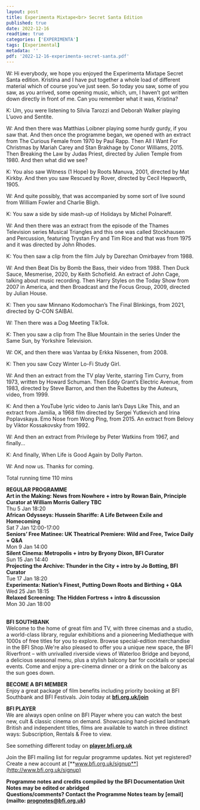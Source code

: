 ```yaml
---
layout: post
title: Experimenta Mixtape<br> Secret Santa Edition
published: true
date: 2022-12-16
readtime: true
categories: ['EXPERIMENTA']
tags: [Experimental]
metadata: ''
pdf: '2022-12-16-experimenta-secret-santa.pdf'
---
```


W: Hi everybody, we hope you enjoyed the Experimenta Mixtape Secret Santa edition. Kristina and I have put together a whole load of different material which of course you’ve just seen. So today you saw, some of you saw, as you arrived, some opening music, which, um, I haven’t got written down directly in front of me. Can you remember what it was, Kristina?

K: Um, you were listening to Silvia Tarozzi and Deborah Walker playing L’uovo and Sentite.

W: And then there was Matthias Loibner playing some hurdy gurdy, if you saw that. And then once the programme began, we opened with an extract from The Curious Female from 1970 by Paul Rapp. Then All I Want For Christmas by Mariah Carey and Stan Brakhage by Conor Williams, 2015. Then Breaking the Law by Judas Priest, directed by Julien Temple from 1980. And then what did we see?

K: You also saw Witness (1 Hope) by Roots Manuva, 2001, directed by Mat Kirkby. And then you saw Rescued by Rover, directed by Cecil Hepworth, 1905.

W: And quite possibly, that was accompanied by some sort of live sound from William Fowler and Charlie Bligh.

K: You saw a side by side mash-up of Holidays by Michel Polnareff.

W: And then there was an extract from the episode of the Thames Television series Musical Triangles and this one was called Stockhausen and Percussion, featuring Trystan Fry and Tim Rice and that was from 1975 and it was directed by John Rhodes.

K: You then saw a clip from the film July by Darezhan Omirbayev from 1988.

W: And then Beat Dis by Bomb the Bass, their video from 1988. Then Duck Sauce, Mesmerise, 2020, by Keith Schofield. An extract of John Cage, talking about music recording. Then Harry Styles on the Today Show from 2007 in America, and then Broadcast and the Focus Group, 2009, directed by Julian House.

K: Then you saw Minnano Kodomochan’s The Final Blinkings, from 2021, directed by Q-CON SAIBAI.

W: Then there was a Dog Meeting TikTok.

K: Then you saw a clip from The Blue Mountain in the series Under the Same Sun, by Yorkshire Television.

W: OK, and then there was Vantaa by Erkka Nissenen, from 2008.

K: Then you saw Cozy Winter Lo-Fi Study Girl.

W: And then an extract from the TV play Verite, starring Tim Curry, from 1973, written by Howard Schuman. Then Eddy Grant’s Electric Avenue, from 1983, directed by Steve Barron, and then the Rubettes by the Auteurs, video, from 1999.

K: And then a YouTube lyric video to Janis Ian’s Days Like This, and an extract from Jamilia, a 1968 film directed by Sergei Yutkevich and Irina Poplavskaya. Emo Nose from Wong Ping, from 2015. An extract from Belovy by Viktor Kossakovsky from 1992.

W: And then an extract from Privilege by Peter Watkins from 1967, and finally…

K: And finally, When Life is Good Again by Dolly Parton.

W: And now us. Thanks for coming.  

Total running time 110 mins  

**REGULAR PROGRAMME**  
**Art in the Making: News from Nowhere + intro by Rowan Bain, Principle Curator at William Morris Gallery TBC**  
Thu 5 Jan 18:20  
**African Odysseys: Hussein Shariffe: A Life Between Exile and Homecoming**  
Sat 7 Jan 12:00-17:00  
**Seniors’ Free Matinee: UK Theatrical Premiere: Wild and Free, Twice Daily + Q&A**  
Mon 9 Jan 14:00  
**Silent Cinema: Metropolis + intro by Bryony Dixon, BFI Curator**  
Sun 15 Jan 14:40  
**Projecting the Archive: Thunder in the City + intro by Jo Botting, BFI Curator**  
Tue 17 Jan 18:20  
**Experimenta: Nation’s Finest, Putting Down Roots and Birthing + Q&A**  
Wed 25 Jan 18:15  
**Relaxed Screening: The Hidden Fortress + intro & discussion**  
Mon 30 Jan 18:00  
<br>

**BFI SOUTHBANK**  
Welcome to the home of great film and TV, with three cinemas and a studio, a world-class library, regular exhibitions and a pioneering Mediatheque with 1000s of free titles for you to explore. Browse special-edition merchandise in the BFI Shop.We&#39;re also pleased to offer you a unique new space, the BFI Riverfront – with unrivalled riverside views of Waterloo Bridge and beyond, a delicious seasonal menu, plus a stylish balcony bar for cocktails or special events. Come and enjoy a pre-cinema dinner or a drink on the balcony as the sun goes down.  

**BECOME A BFI MEMBER**  
Enjoy a great package of film benefits including priority booking at BFI Southbank and BFI Festivals. Join today at [**bfi.org.uk/join**](http://www.bfi.org.uk/join)  

**BFI PLAYER**  
 We are always open online on BFI Player where you can watch the best new, cult &amp; classic cinema on demand. Showcasing hand-picked landmark British and independent titles, films are available to watch in three distinct ways: Subscription, Rentals &amp; Free to view.  

See something different today on [**player.bfi.org.uk**](https://player.bfi.org.uk)  

Join the BFI mailing list for regular programme updates. Not yet registered? Create a new account at [**www.bfi.org.uk/signup**](http://www.bfi.org.uk/signup)

**Programme notes and credits compiled by the BFI Documentation Unit  
Notes may be edited or abridged  
Questions/comments? Contact the Programme Notes team by [email](mailto: prognotes@bfi.org.uk)**
